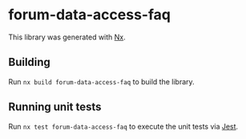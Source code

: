 # forum-data-access-faq

This library was generated with [Nx](https://nx.dev).

## Building

Run `nx build forum-data-access-faq` to build the library.

## Running unit tests

Run `nx test forum-data-access-faq` to execute the unit tests via [Jest](https://jestjs.io).
